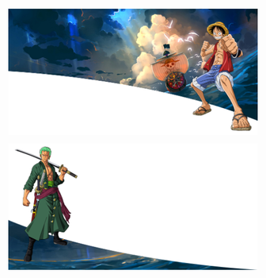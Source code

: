 <p align="center">
	<img src="img//one-piece-top-banner.png">
</p>



<p align="center">
	<img src="img//one-piece-bot-banner.png">
</p>

